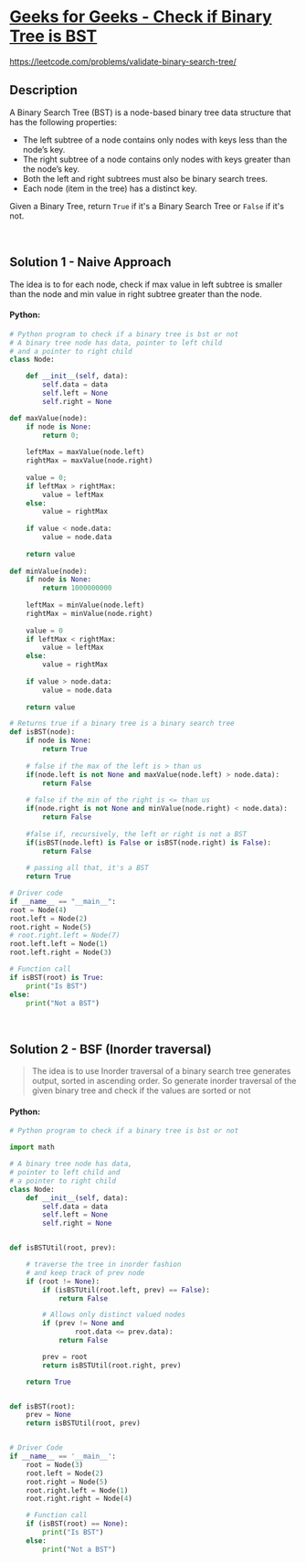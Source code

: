 # [Geeks for Geeks - Check if Binary Tree is BST](https://www.geeksforgeeks.org/a-program-to-check-if-a-binary-tree-is-bst-or-not/)
https://leetcode.com/problems/validate-binary-search-tree/


## Description

A Binary Search Tree (BST) is a node-based binary tree data structure that has the following properties:

* The left subtree of a node contains only nodes with keys less than the node’s key.
* The right subtree of a node contains only nodes with keys greater than the node’s key.
* Both the left and right subtrees must also be binary search trees.
* Each node (item in the tree) has a distinct key.

Given a Binary Tree, return `True` if it's a Binary Search Tree or `False` if it's not.

<br/>

 ## Solution 1 - Naive Approach
 
 The idea is to for each node, check if max value in left subtree is smaller than the node and min value in right subtree greater than the node. 
 
<!-- tabs:start -->

#### Python:
```python
# Python program to check if a binary tree is bst or not
# A binary tree node has data, pointer to left child
# and a pointer to right child
class Node:

	def __init__(self, data):
		self.data = data
		self.left = None
		self.right = None

def maxValue(node):
	if node is None:
		return 0;
	
	leftMax = maxValue(node.left)
	rightMax = maxValue(node.right)
	
	value = 0;
	if leftMax > rightMax:
		value = leftMax
	else:
		value = rightMax
	
	if value < node.data:
		value = node.data
	
	return value
	
def minValue(node):
	if node is None:
		return 1000000000
	
	leftMax = minValue(node.left)
	rightMax = minValue(node.right)
	
	value = 0
	if leftMax < rightMax:
		value = leftMax
	else:
		value = rightMax
	
	if value > node.data:
		value = node.data
	
	return value

# Returns true if a binary tree is a binary search tree
def isBST(node):
	if node is None:
		return True
	
	# false if the max of the left is > than us
	if(node.left is not None and maxValue(node.left) > node.data):
		return False
	
	# false if the min of the right is <= than us
	if(node.right is not None and minValue(node.right) < node.data):
		return False
	
	#false if, recursively, the left or right is not a BST
	if(isBST(node.left) is False or isBST(node.right) is False):
		return False
	
	# passing all that, it's a BST
	return True

# Driver code
if __name__ == "__main__":
root = Node(4)
root.left = Node(2)
root.right = Node(5)
# root.right.left = Node(7)
root.left.left = Node(1)
root.left.right = Node(3)

# Function call
if isBST(root) is True:
	print("Is BST")
else:
	print("Not a BST")

```

<br/>

## Solution 2 - BSF (Inorder traversal)
 
 > The idea is to use Inorder traversal of a binary search tree generates output, sorted in ascending order. So generate inorder traversal of the given binary tree and check if the values are sorted or not

#### Python:
```python
# Python program to check if a binary tree is bst or not

import math

# A binary tree node has data,
# pointer to left child and
# a pointer to right child
class Node:
	def __init__(self, data):
		self.data = data
		self.left = None
		self.right = None


def isBSTUtil(root, prev):

	# traverse the tree in inorder fashion
	# and keep track of prev node
	if (root != None):
		if (isBSTUtil(root.left, prev) == False):
			return False

		# Allows only distinct valued nodes
		if (prev != None and
				root.data <= prev.data):
			return False

		prev = root
		return isBSTUtil(root.right, prev)

	return True


def isBST(root):
	prev = None
	return isBSTUtil(root, prev)


# Driver Code
if __name__ == '__main__':
	root = Node(3)
	root.left = Node(2)
	root.right = Node(5)
	root.right.left = Node(1)
	root.right.right = Node(4)

	# Function call
	if (isBST(root) == None):
		print("Is BST")
	else:
		print("Not a BST")

```
